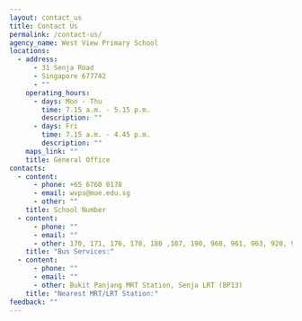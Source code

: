 ```yaml
---
layout: contact_us
title: Contact Us
permalink: /contact-us/
agency_name: West View Primary School
locations:
  - address:
      - 31 Senja Road
      - Singapore 677742
      - ""
    operating_hours:
      - days: Mon - Thu
        time: 7.15 a.m. - 5.15 p.m.
        description: ""
      - days: Fri
        time: 7.15 a.m. - 4.45 p.m.
        description: ""
    maps_link: ""
    title: General Office
contacts:
  - content:
      - phone: +65 6760 0178
      - email: wvps@moe.edu.sg
      - other: ""
    title: School Number
  - content:
      - phone: ""
      - email: ""
      - other: 170, 171, 176, 178, 180 ,187, 190, 960, 961, 963, 920, 972M, 976
    title: "Bus Services:"
  - content:
      - phone: ""
      - email: ""
      - other: Bukit Panjang MRT Station, Senja LRT (BP13)
    title: "Nearest MRT/LRT Station:"
feedback: ""
---
```

